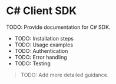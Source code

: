 <!-- file: sdks/csharp/docs/README.md -->
<!-- version: 1.0.0 -->
<!-- guid: 527835e9-0740-40a9-9346-d7c9f1ccae96 -->

# C# Client SDK

TODO: Provide documentation for C# SDK.

- TODO: Installation steps
- TODO: Usage examples
- TODO: Authentication
- TODO: Error handling
- TODO: Testing

> TODO: Add more detailed guidance.
